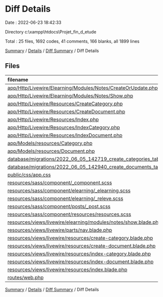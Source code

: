 # Diff Details

Date : 2022-06-23 18:42:33

Directory c:\\xampp\\htdocs\\Projet_fin_d_etude

Total : 25 files,  1692 codes, 41 comments, 166 blanks, all 1899 lines

[Summary](results.md) / [Details](details.md) / [Diff Summary](diff.md) / Diff Details

## Files
| filename | language | code | comment | blank | total |
| :--- | :--- | ---: | ---: | ---: | ---: |
| [app/Http/Livewire/Elearning/Modules/Notes/CreateOrUpdate.php](/app/Http/Livewire/Elearning/Modules/Notes/CreateOrUpdate.php) | PHP | 3 | 0 | 0 | 3 |
| [app/Http/Livewire/Elearning/Modules/Notes/Show.php](/app/Http/Livewire/Elearning/Modules/Notes/Show.php) | PHP | 50 | 0 | 11 | 61 |
| [app/Http/Livewire/Resources/CreateCategory.php](/app/Http/Livewire/Resources/CreateCategory.php) | PHP | 33 | 0 | 8 | 41 |
| [app/Http/Livewire/Resources/CreateDocument.php](/app/Http/Livewire/Resources/CreateDocument.php) | PHP | 38 | 0 | 10 | 48 |
| [app/Http/Livewire/Resources/Index.php](/app/Http/Livewire/Resources/Index.php) | PHP | 27 | 0 | 9 | 36 |
| [app/Http/Livewire/Resources/IndexCategory.php](/app/Http/Livewire/Resources/IndexCategory.php) | PHP | 67 | 2 | 14 | 83 |
| [app/Http/Livewire/Resources/IndexDocument.php](/app/Http/Livewire/Resources/IndexDocument.php) | PHP | 55 | 0 | 13 | 68 |
| [app/Models/resources/Category.php](/app/Models/resources/Category.php) | PHP | 14 | 0 | 6 | 20 |
| [app/Models/resources/Document.php](/app/Models/resources/Document.php) | PHP | 14 | 0 | 5 | 19 |
| [database/migrations/2022_06_05_142719_create_categories_table.php](/database/migrations/2022_06_05_142719_create_categories_table.php) | PHP | 19 | 10 | 4 | 33 |
| [database/migrations/2022_06_05_142940_create_documents_table.php](/database/migrations/2022_06_05_142940_create_documents_table.php) | PHP | 23 | 10 | 4 | 37 |
| [public/css/app.css](/public/css/app.css) | CSS | 354 | 0 | 2 | 356 |
| [resources/sass/component/_component.scss](/resources/sass/component/_component.scss) | SCSS | 1 | 0 | 0 | 1 |
| [resources/sass/component/elearning/_elearning.scss](/resources/sass/component/elearning/_elearning.scss) | SCSS | 1 | 0 | 0 | 1 |
| [resources/sass/component/elearning/_releve.scss](/resources/sass/component/elearning/_releve.scss) | SCSS | 43 | 0 | 2 | 45 |
| [resources/sass/component/posts/_post.scss](/resources/sass/component/posts/_post.scss) | SCSS | 1 | 0 | 0 | 1 |
| [resources/sass/component/resources/resources.scss](/resources/sass/component/resources/resources.scss) | SCSS | 314 | 0 | 52 | 366 |
| [resources/views/livewire/elearning/modules/notes/show.blade.php](/resources/views/livewire/elearning/modules/notes/show.blade.php) | PHP | 416 | 0 | 6 | 422 |
| [resources/views/livewire/parts/nav.blade.php](/resources/views/livewire/parts/nav.blade.php) | PHP | 0 | 18 | 0 | 18 |
| [resources/views/livewire/resources/create-category.blade.php](/resources/views/livewire/resources/create-category.blade.php) | PHP | 20 | 0 | 2 | 22 |
| [resources/views/livewire/resources/create-document.blade.php](/resources/views/livewire/resources/create-document.blade.php) | PHP | 23 | 0 | 1 | 24 |
| [resources/views/livewire/resources/index-category.blade.php](/resources/views/livewire/resources/index-category.blade.php) | PHP | 81 | 0 | 10 | 91 |
| [resources/views/livewire/resources/index-document.blade.php](/resources/views/livewire/resources/index-document.blade.php) | PHP | 67 | 0 | 3 | 70 |
| [resources/views/livewire/resources/index.blade.php](/resources/views/livewire/resources/index.blade.php) | PHP | 26 | 0 | 4 | 30 |
| [routes/web.php](/routes/web.php) | PHP | 2 | 1 | 0 | 3 |

[Summary](results.md) / [Details](details.md) / [Diff Summary](diff.md) / Diff Details